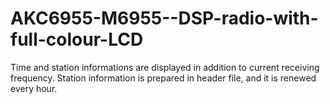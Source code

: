 AKC6955-M6955--DSP-radio-with-full-colour-LCD
=============================================

Time and station informations are displayed in addition to current receiving frequency. Station information is prepared in header file, and it is renewed every hour.
